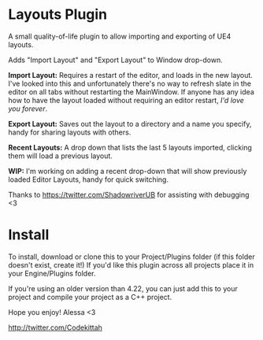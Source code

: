 # Layouts Plugin
A small quality-of-life plugin to allow importing and exporting of UE4 layouts.

Adds "Import Layout" and "Export Layout" to Window drop-down.

**Import Layout:** Requires a restart of the editor, and loads in the new layout.
I've looked into this and unfortunately there's no way to refresh slate in the editor on all tabs without restarting the MainWindow. If anyone has any idea how to have the layout loaded without requiring an editor restart, *I'd love you forever*.

**Export Layout:** Saves out the layout to a directory and a name you specify, handy for sharing layouts with others.

**Recent Layouts:** A drop down that lists the last 5 layouts imported, clicking them will load a previous layout.

**WIP:**
I'm working on adding a recent drop-down that will show previously loaded Editor Layouts, handy for quick switching.

Thanks to https://twitter.com/ShadowriverUB for assisting with debugging <3


# Install
To install, download or clone this to your Project/Plugins folder (if this folder doesn't exist, create it!) 
If you'd like this plugin across all projects place it in your Engine/Plugins folder.

If you're using an older version than 4.22, you can just add this to your project and compile your project as a C++ project.

Hope you enjoy!
Alessa <3

http://twitter.com/Codekittah

